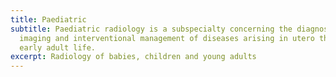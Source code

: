 ```yaml
---
title: Paediatric
subtitle: Paediatric radiology is a subspecialty concerning the diagnostic
  imaging and interventional management of diseases arising in utero through to
  early adult life.
excerpt: Radiology of babies, children and young adults
---
```

